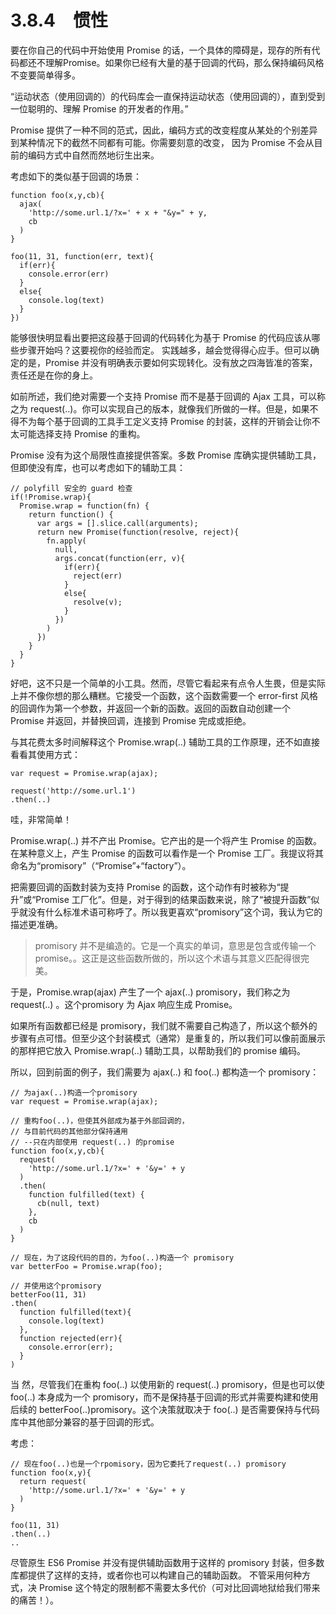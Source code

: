 # 3.8.4　惯性

要在你自己的代码中开始使用 Promise 的话，一个具体的障碍是，现存的所有代码都还不理解Promise。如果你已经有大量的基于回调的代码，那么保持编码风格不变要简单得多。

“运动状态（使用回调的）的代码库会一直保持运动状态（使用回调的），直到受到一位聪明的、理解 Promise 的开发者的作用。”

Promise 提供了一种不同的范式，因此，编码方式的改变程度从某处的个别差异到某种情况下的截然不同都有可能。你需要刻意的改变，
因为 Promise 不会从目前的编码方式中自然而然地衍生出来。

考虑如下的类似基于回调的场景：
```
function foo(x,y,cb){
  ajax(
    'http://some.url.1/?x=' + x + "&y=" + y,
    cb
  )
}

foo(11, 31, function(err, text){
  if(err){
    console.error(err)
  }
  else{
    console.log(text)
  }
})
```
能够很快明显看出要把这段基于回调的代码转化为基于 Promise 的代码应该从哪些步骤开始吗？这要视你的经验而定。
实践越多，越会觉得得心应手。但可以确定的是，Promise 并没有明确表示要如何实现转化。没有放之四海皆准的答案，责任还是在你的身上。

如前所述，我们绝对需要一个支持 Promise 而不是基于回调的 Ajax 工具，可以称之为 request(..)。你可以实现自己的版本，就像我们所做的一样。但是，如果不得不为每个基于回调的工具手工定义支持 Promise 的封装，这样的开销会让你不太可能选择支持 Promise 的重构。

Promise 没有为这个局限性直接提供答案。多数 Promise 库确实提供辅助工具，但即使没有库，也可以考虑如下的辅助工具：
```
// polyfill 安全的 guard 检查
if(!Promise.wrap){
  Promise.wrap = function(fn) {
    return function() {
      var args = [].slice.call(arguments);
      return new Promise(function(resolve, reject){
        fn.apply(
          null,
          args.concat(function(err, v){
            if(err){
              reject(err)
            }
            else{
              resolve(v);
            }
          })
        )
      })
    }
  }
}
```
好吧，这不只是一个简单的小工具。然而，尽管它看起来有点令人生畏，但是实际上并不像你想的那么糟糕。它接受一个函数，这个函数需要一个 error-first 风格的回调作为第一个参数，并返回一个新的函数。返回的函数自动创建一个 Promise 并返回，并替换回调，连接到 Promise 完成或拒绝。

与其花费太多时间解释这个 Promise.wrap(..)  辅助工具的工作原理，还不如直接看看其使用方式：
```
var request = Promise.wrap(ajax);

request('http://some.url.1')
.then(..)
```
哇，非常简单！

Promise.wrap(..) 并不产出 Promise。它产出的是一个将产生 Promise 的函数。在某种意义上，产生 Promise 的函数可以看作是一个 Promise 工厂。我提议将其命名为“promisory”（“Promise”+“factory”）。

把需要回调的函数封装为支持 Promise 的函数，这个动作有时被称为“提升”或“Promise 工厂化”。但是，对于得到的结果函数来说，除了“被提升函数”似乎就没有什么标准术语可称呼了。所以我更喜欢“promisory”这个词，我认为它的描述更准确。

>promisory 并不是编造的。它是一个真实的单词，意思是包含或传输一个promise。。这正是这些函数所做的，所以这个术语与其意义匹配得很完美。

于是，Promise.wrap(ajax) 产生了一个 ajax(..) promisory，我们称之为 request(..) 。这个promisory 为 Ajax 响应生成 Promise。

如果所有函数都已经是 promisory，我们就不需要自己构造了，所以这个额外的步骤有点可惜。但至少这个封装模式（通常）是重复的，所以我们可以像前面展示的那样把它放入 Promise.wrap(..) 辅助工具，以帮助我们的 promise 编码。

所以，回到前面的例子，我们需要为 ajax(..) 和 foo(..) 都构造一个 promisory：
```
// 为ajax(..)构造一个promisory
var request = Promise.wrap(ajax);

// 重构foo(..)，但使其外部成为基于外部回调的，
// 与目前代码的其他部分保持通用
// --只在内部使用 request(..) 的promise
function foo(x,y,cb){
  request(
    'http://some.url.1/?x=' + '&y=' + y
  )
  .then(
    function fulfilled(text) {
      cb(null, text)
    },
    cb
  )
}

// 现在，为了这段代码的目的，为foo(..)构造一个 promisory
var betterFoo = Promise.wrap(foo);

// 并使用这个promisory
betterFoo(11, 31)
.then(
  function fulfilled(text){
    console.log(text)
  },
  function rejected(err){
    console.error(err);
  }
)
```
当 然，尽管我们在重构 foo(..) 以使用新的 request(..) promisory，但是也可以使 foo(..) 本身成为一个 promisory，而不是保持基于回调的形式并需要构建和使用后续的 betterFoo(..)promisory。这个决策就取决于 foo(..) 是否需要保持与代码库中其他部分兼容的基于回调的形式。

考虑：
```
// 现在foo(..)也是一个rpomisory，因为它委托了request(..) promisory
function foo(x,y){
  return request(
    'http://some.url.1/?x=' + '&y=' + y
  )
}

foo(11, 31)
.then(..)
..
```
尽管原生 ES6 Promise 并没有提供辅助函数用于这样的 promisory 封装，但多数库都提供了这样的支持，或者你也可以构建自己的辅助函数。
不管采用何种方式，决 Promise 这个特定的限制都不需要太多代价（可对比回调地狱给我们带来的痛苦！）。